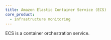 ```yaml
---
title: Amazon Elastic Container Service (ECS)
core_product:
  - infrastructure monitoring
---
```

ECS is a container orchestration service.